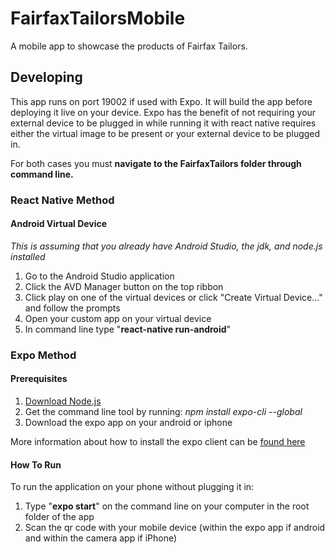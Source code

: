 # FairfaxTailorsMobile
A mobile app to showcase the products of Fairfax Tailors.

## Developing

This app runs on port 19002 if used with Expo. It will build the app before deploying it live on your device. Expo has the benefit of not requiring your external device to be plugged in while running it with react native requires either the virtual image to be present or your external device to be plugged in.

For both cases you must **navigate to the FairfaxTailors folder through command line.**

### React Native Method
#### Android Virtual Device
*This is assuming that you already have Android Studio, the jdk, and node.js installed*
1. Go to the Android Studio application
2. Click the AVD Manager button on the top ribbon
3. Click play on one of the virtual devices or click "Create Virtual Device..." and follow the prompts
4. Open your custom app on your virtual device
5. In command line type "**react-native run-android**"

### Expo Method

#### Prerequisites
1. [Download Node.js](https://nodejs.org/en/)
2. Get the command line tool by running: *npm install expo-cli --global*
3. Download the expo app on your android or iphone

More information about how to install the expo client can be [found here](https://docs.expo.io/versions/latest/get-started/installation/)

#### How To Run
To run the application on your phone without plugging it in: 
1. Type "**expo start**" on the command line on your computer in the root folder of the app
3. Scan the qr code with your mobile device (within the expo app if android and within the camera app if iPhone)
